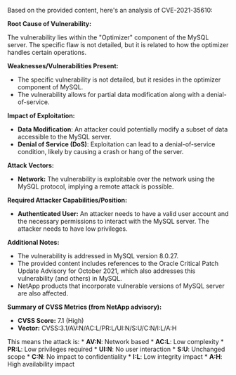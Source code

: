 Based on the provided content, here's an analysis of CVE-2021-35610:

**Root Cause of Vulnerability:**

The vulnerability lies within the "Optimizer" component of the MySQL server. The specific flaw is not detailed, but it is related to how the optimizer handles certain operations.

**Weaknesses/Vulnerabilities Present:**
- The specific vulnerability is not detailed, but it resides in the optimizer component of MySQL.
- The vulnerability allows for partial data modification along with a denial-of-service.

**Impact of Exploitation:**
-   **Data Modification**: An attacker could potentially modify a subset of data accessible to the MySQL server.
-   **Denial of Service (DoS)**: Exploitation can lead to a denial-of-service condition, likely by causing a crash or hang of the server.

**Attack Vectors:**
-   **Network:** The vulnerability is exploitable over the network using the MySQL protocol, implying a remote attack is possible.

**Required Attacker Capabilities/Position:**
-   **Authenticated User:** An attacker needs to have a valid user account and the necessary permissions to interact with the MySQL server. The attacker needs to have low privileges.

**Additional Notes:**
* The vulnerability is addressed in MySQL version 8.0.27.
* The provided content includes references to the Oracle Critical Patch Update Advisory for October 2021, which also addresses this vulnerability (and others) in MySQL.
* NetApp products that incorporate vulnerable versions of MySQL server are also affected.

**Summary of CVSS Metrics (from NetApp advisory):**
-   **CVSS Score:** 7.1 (High)
-   **Vector:** CVSS:3.1/AV:N/AC:L/PR:L/UI:N/S:U/C:N/I:L/A:H

This means the attack is:
    *   **AV:N**: Network based
    *   **AC:L**: Low complexity
    *   **PR:L**: Low privileges required
    *   **UI:N**: No user interaction
    *   **S:U**: Unchanged scope
    *   **C:N**: No impact to confidentiality
    *   **I:L**: Low integrity impact
    *   **A:H**: High availability impact